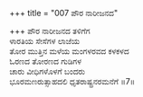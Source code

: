 +++
title = "007 ಪೌರ ನಾರೀಜನದ"

+++
ಪೌರ ನಾರೀಜನದ ತಳಿಗೆಗ  
ಳಾರತಿಯ ಸೇಸೆಗಳ ಲಾಜೆಯ  
ತೋರ ಮುತ್ತಿನ ಮಳೆಯ ಮಂಗಳರವದ ಕಳಕಳದ  
ಓರಣದ ತೋರಣದ ಗುಡಿಗಳ  
ಚಾರು ವೀಧಿಗಳೊಳಗೆ ಬಂದರು  
ಭೂರಮಣರುತ್ಸಾಹದಲಿ ಧೃತರಾಷ್ಟ್ರನರಮನೆಗೆ    ॥7॥